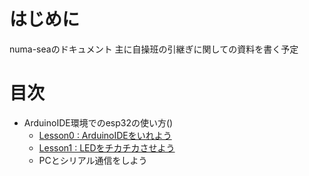 # はじめに
numa-seaのドキュメント
主に自操班の引継ぎに関しての資料を書く予定

# 目次
- ArduinoIDE環境でのesp32の使い方()
    - [Lesson0 : ArduinoIDEをいれよう](./esp32/lesson0.md)
    - [Lesson1 : LEDをチカチカさせよう](./esp32/lesson1.md)
    - PCとシリアル通信をしよう